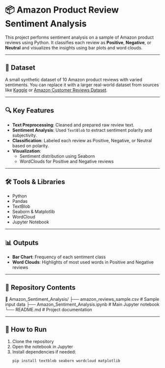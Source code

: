 # 📦 Amazon Product Review Sentiment Analysis

This project performs sentiment analysis on a sample of Amazon product reviews using Python. It classifies each review as **Positive**, **Negative**, or **Neutral** and visualizes the insights using bar plots and word clouds.

---

## 📁 Dataset

A small synthetic dataset of 10 Amazon product reviews with varied sentiments. You can replace it with a larger real-world dataset from sources like [Kaggle](https://www.kaggle.com/datasets) or [Amazon Customer Reviews Dataset](https://registry.opendata.aws/amazon-reviews/).

---

## 🔍 Key Features

- **Text Preprocessing**: Cleaned and prepared raw review text.
- **Sentiment Analysis**: Used `TextBlob` to extract sentiment polarity and subjectivity.
- **Classification**: Labeled each review as Positive, Negative, or Neutral based on polarity.
- **Visualization**: 
  - Sentiment distribution using Seaborn
  - WordClouds for Positive and Negative reviews

---

## 🛠️ Tools & Libraries

- Python
- Pandas
- TextBlob
- Seaborn & Matplotlib
- WordCloud
- Jupyter Notebook

---

## 📊 Outputs

- **Bar Chart**: Frequency of each sentiment class  
- **Word Clouds**: Highlights of most used words in Positive and Negative reviews  

---

## 📁 Repository Contents
📁 Amazon_Sentiment_Analysis/
├── amazon_reviews_sample.csv # Sample input data
├── Amazon_Sentiment_Analysis.ipynb # Main Jupyter notebook
└── README.md # Project documentation


---

## 🚀 How to Run

1. Clone the repository  
2. Open the notebook in Jupyter  
3. Install dependencies if needed:
   ```bash
   pip install textblob seaborn wordcloud matplotlib


